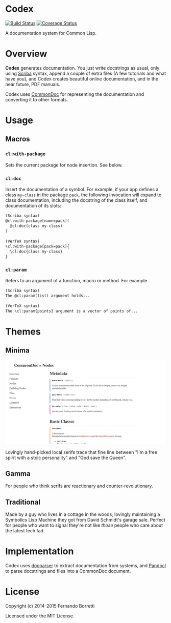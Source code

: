 # Codex

[![Build Status](https://travis-ci.org/CommonDoc/codex.svg?branch=master)](https://travis-ci.org/CommonDoc/codex)
[![Coverage Status](https://coveralls.io/repos/CommonDoc/codex/badge.svg?branch=master)](https://coveralls.io/r/CommonDoc/codex?branch=master)

A documentation system for Common Lisp.

# Overview

**Codex** generates documentation. You just write docstrings as usual, only
using [Scriba][scriba] syntax, append a couple of extra files (A few tutorials
and what have you), and Codex creates beautiful online documentation, and in the
near future, PDF manuals.

Codex uses [CommonDoc][commondoc] for representing the documentation and
converting it to other formats.

# Usage

## Macros

### `cl:with-package`

Sets the current package for node insertion. See below.

### `cl:doc`

Insert the documentation of a symbol. For example, if your app defines a class
`my-class` in the package `pack`, the following invocation will expand to class
documentation, including the docstring of the class itself, and documentation of
its slots:

```
(Scriba syntax)
@cl:with-package[name=pack](
  @cl:doc(class my-class)
)

(VerTeX syntax)
\cl:with-package[pack=pack]{
  \cl:doc{class my-class}
}
```

### `cl:param`

Refers to an argument of a function, macro or method. For example

```
(Scriba syntax)
The @cl:param(list) argument holds...

(VerTeX syntax)
The \cl:param{points} argument is a vector of points of...
```

# Themes

## Minima

![Minima screenshot](docs/minima.png)

Lovingly hand-picked local serifs trace that fine line between "I'm a free
spirit with a stoic personality" and "God save the Queen".

## Gamma

For people who think serifs are reactionary and counter-revolutionary.

## Traditional

Made by a guy who lives in a cottage in the woods, lovingly maintaining a
Symbolics Lisp Machine they got from David Schmidt's garage sale. Perfect for
people who want to signal they're not like *those* people who care about the
latest tech fad.

# Implementation

Codex uses [docparser][docparser] to extract documentation from systems, and
[Pandocl][pandocl] to parse docstrings and files into a CommonDoc document.

[scriba]: https://github.com/CommonDoc/scriba
[commondoc]: https://github.com/CommonDoc/common-doc
[clhs]: http://www.lispworks.com/documentation/HyperSpec/Front/
[docparser]: https://github.com/eudoxia0/docparser
[pandocl]: https://github.com/CommonDoc/pandocl

# License

Copyright (c) 2014-2015 Fernando Borretti

Licensed under the MIT License.
